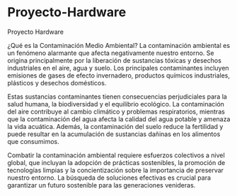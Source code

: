 # Proyecto-Hardware
Proyecto Hardware

¿Qué es la Contaminación Medio Ambiental?
La contaminación ambiental es un fenómeno alarmante que afecta negativamente nuestro entorno. Se origina principalmente por la liberación de sustancias tóxicas y desechos industriales en el aire, agua y suelo. Los principales contaminantes incluyen emisiones de gases de efecto invernadero, productos químicos industriales, plásticos y desechos domésticos.

Estas sustancias contaminantes tienen consecuencias perjudiciales para la salud humana, la biodiversidad y el equilibrio ecológico. La contaminación del aire contribuye al cambio climático y problemas respiratorios, mientras que la contaminación del agua afecta la calidad del agua potable y amenaza la vida acuática. Además, la contaminación del suelo reduce la fertilidad y puede resultar en la acumulación de sustancias dañinas en los alimentos que consumimos.

Combatir la contaminación ambiental requiere esfuerzos colectivos a nivel global, que incluyan la adopción de prácticas sostenibles, la promoción de tecnologías limpias y la concientización sobre la importancia de preservar nuestro entorno. La búsqueda de soluciones efectivas es crucial para garantizar un futuro sostenible para las generaciones venideras.

